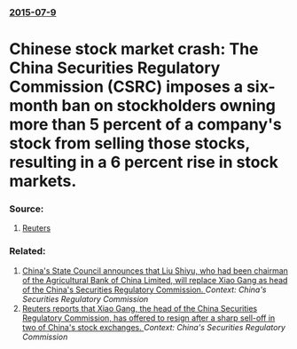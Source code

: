 ### [2015-07-9](/news/2015/07/9/index.md)

#  Chinese stock market crash: The China Securities Regulatory Commission (CSRC) imposes a six-month ban on stockholders owning more than 5 percent of a company's stock from selling those stocks, resulting in a 6 percent rise in stock markets. 




### Source:

1. [Reuters](http://www.reuters.com/article/2015/07/09/us-china-markets-idUSKCN0PI2RT20150709)

### Related:

1. [China's State Council announces that Liu Shiyu, who had been chairman of the Agricultural Bank of China Limited, will replace Xiao Gang as head of the China's Securities Regulatory Commission. ](/news/2016/02/20/china-s-state-council-announces-that-liu-shiyu-who-had-been-chairman-of-the-agricultural-bank-of-china-limited-will-replace-xiao-gang-as-h.md) _Context: China's Securities Regulatory Commission_
2. [Reuters reports that Xiao Gang, the head of the China Securities Regulatory Commission, has offered to resign after a sharp sell-off in two of China's stock exchanges. ](/news/2016/01/18/reuters-reports-that-xiao-gang-the-head-of-the-china-securities-regulatory-commission-has-offered-to-resign-after-a-sharp-sell-off-in-two.md) _Context: China's Securities Regulatory Commission_
